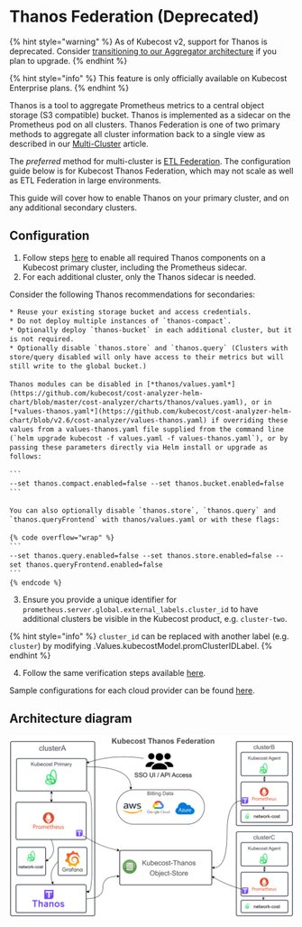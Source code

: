 # Thanos Federation (Deprecated)

{% hint style="warning" %}
As of Kubecost v2, support for Thanos is deprecated. Consider [transitioning to our Aggregator architecture](/install-and-configure/install/multi-cluster/federated-etl/thanos-migration-guide.md) if you plan to upgrade.
{% endhint %}

{% hint style="info" %}
This feature is only officially available on Kubecost Enterprise plans.
{% endhint %}

Thanos is a tool to aggregate Prometheus metrics to a central object storage (S3 compatible) bucket. Thanos is implemented as a sidecar on the Prometheus pod on all clusters. Thanos Federation is one of two primary methods to aggregate all cluster information back to a single view as described in our [Multi-Cluster](/install-and-configure/install/multi-cluster/multi-cluster.md#enterprise-federation) article.

The *preferred* method for multi-cluster is [ETL Federation](/install-and-configure/install/multi-cluster/federated-etl/federated-etl.md). The configuration guide below is for Kubecost Thanos Federation, which may not scale as well as ETL Federation in large environments.

This guide will cover how to enable Thanos on your primary cluster, and on any additional secondary clusters.

## Configuration

1. Follow steps [here](configuring-thanos.md) to enable all required Thanos components on a Kubecost primary cluster, including the Prometheus sidecar.
2. For each additional cluster, only the Thanos sidecar is needed.

Consider the following Thanos recommendations for secondaries:

    * Reuse your existing storage bucket and access credentials.
    * Do not deploy multiple instances of `thanos-compact`.
    * Optionally deploy `thanos-bucket` in each additional cluster, but it is not required.
    * Optionally disable `thanos.store` and `thanos.query` (Clusters with store/query disabled will only have access to their metrics but will still write to the global bucket.)

    Thanos modules can be disabled in [*thanos/values.yaml*](https://github.com/kubecost/cost-analyzer-helm-chart/blob/master/cost-analyzer/charts/thanos/values.yaml), or in [*values-thanos.yaml*](https://github.com/kubecost/cost-analyzer-helm-chart/blob/v2.6/cost-analyzer/values-thanos.yaml) if overriding these values from a values-thanos.yaml file supplied from the command line (`helm upgrade kubecost -f values.yaml -f values-thanos.yaml`), or by passing these parameters directly via Helm install or upgrade as follows:

    ```
    --set thanos.compact.enabled=false --set thanos.bucket.enabled=false
    ```

    You can also optionally disable `thanos.store`, `thanos.query` and `thanos.queryFrontend` with thanos/values.yaml or with these flags:

    {% code overflow="wrap" %}
    ```
    --set thanos.query.enabled=false --set thanos.store.enabled=false --set thanos.queryFrontend.enabled=false
    ```
    {% endcode %}
3. Ensure you provide a unique identifier for `prometheus.server.global.external_labels.cluster_id` to have additional clusters be visible in the Kubecost product, e.g. `cluster-two`.

{% hint style="info" %}
`cluster_id` can be replaced with another label (e.g. `cluster`) by modifying .Values.kubecostModel.promClusterIDLabel.
{% endhint %}

4. Follow the same verification steps available [here](/install-and-configure/install/multi-cluster/thanos-setup/configuring-thanos.md).

Sample configurations for each cloud provider can be found [here](https://github.com/kubecost/poc-common-configurations/).

## Architecture diagram

![Thanos Overview](/images/thanos-architecture.png)
